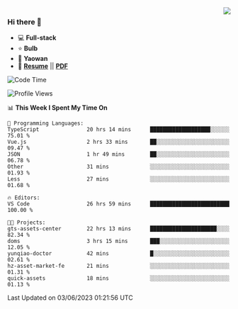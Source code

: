 <img align="right" src="https://github-readme-stats.vercel.app/api?username=LolipopJ&show_icons=true&count_private=true&hide_title=true&include_all_commits=true&theme=vue">

### Hi there 👋

- :computer: **Full-stack**
- :star: **Bulb**
- :pill: **Yaowan**
- :milky_way: [**Resume**](https://lolipopj.github.io/resume/) || [**PDF**](https://cdn.jsdelivr.net/gh/lolipopj/resume/export/resume-en.pdf)

<!--START_SECTION:waka-->
![Code Time](http://img.shields.io/badge/Code%20Time-1%2C330%20hrs%2039%20mins-blue)

![Profile Views](http://img.shields.io/badge/Profile%20Views-1-blue)

📊 **This Week I Spent My Time On** 

```text
💬 Programming Languages: 
TypeScript               20 hrs 14 mins      ███████████████████░░░░░░   75.01 % 
Vue.js                   2 hrs 33 mins       ██░░░░░░░░░░░░░░░░░░░░░░░   09.47 % 
JSON                     1 hr 49 mins        ██░░░░░░░░░░░░░░░░░░░░░░░   06.78 % 
Other                    31 mins             ░░░░░░░░░░░░░░░░░░░░░░░░░   01.93 % 
Less                     27 mins             ░░░░░░░░░░░░░░░░░░░░░░░░░   01.68 % 

🔥 Editors: 
VS Code                  26 hrs 59 mins      █████████████████████████   100.00 % 

🐱‍💻 Projects: 
gts-assets-center        22 hrs 13 mins      █████████████████████░░░░   82.34 % 
doms                     3 hrs 15 mins       ███░░░░░░░░░░░░░░░░░░░░░░   12.05 % 
yunqiao-doctor           42 mins             █░░░░░░░░░░░░░░░░░░░░░░░░   02.61 % 
hz-asset-market-fe       21 mins             ░░░░░░░░░░░░░░░░░░░░░░░░░   01.31 % 
quick-assets             18 mins             ░░░░░░░░░░░░░░░░░░░░░░░░░   01.13 % 
```


 Last Updated on 03/06/2023 01:21:56 UTC
<!--END_SECTION:waka-->
